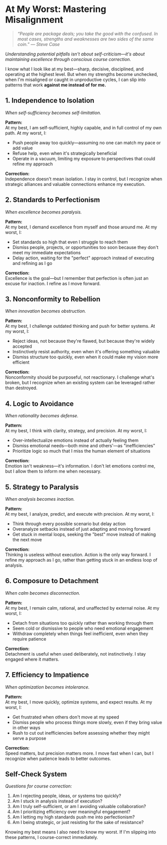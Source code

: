 # At My Worst: Mastering Misalignment

> *“People are package deals; you take the good with the confused. In most cases, strengths and weaknesses are two sides of the same coin.” — Steve Case*

*Understanding potential pitfalls isn't about self-criticism—it's about maintaining excellence through conscious course correction.*

I know what I look like at my best—sharp, decisive, disciplined, and operating at the highest level. But when my strengths become unchecked, when I'm misaligned or caught in unproductive cycles, I can slip into patterns that work **against me instead of for me.**

## 1. Independence to Isolation

*When self-sufficiency becomes self-limitation.*

**Pattern:**  
At my best, I am self-sufficient, highly capable, and in full control of my own path. At my worst, I:
- Push people away too quickly—assuming no one can match my pace or add value
- Refuse help, even when it's strategically beneficial
- Operate in a vacuum, limiting my exposure to perspectives that could refine my approach

**Correction:**  
Independence doesn't mean isolation. I stay in control, but I recognize when strategic alliances and valuable connections enhance my execution.

## 2. Standards to Perfectionism

*When excellence becomes paralysis.*

**Pattern:**  
At my best, I demand excellence from myself and those around me. At my worst, I:
- Set standards so high that even I struggle to reach them
- Dismiss people, projects, or opportunities too soon because they don't meet my immediate expectations
- Delay action, waiting for the "perfect" approach instead of executing and refining as I go

**Correction:**  
Excellence is the goal—but I remember that perfection is often just an excuse for inaction. I refine as I move forward.

## 3. Nonconformity to Rebellion

*When innovation becomes obstruction.*

**Pattern:**  
At my best, I challenge outdated thinking and push for better systems. At my worst, I:
- Reject ideas, not because they're flawed, but because they're widely accepted
- Instinctively resist authority, even when it's offering something valuable
- Dismiss structure too quickly, even when it could make my vision more efficient

**Correction:**  
Nonconformity should be purposeful, not reactionary. I challenge what's broken, but I recognize when an existing system can be leveraged rather than destroyed.

## 4. Logic to Avoidance

*When rationality becomes defense.*

**Pattern:**  
At my best, I think with clarity, strategy, and precision. At my worst, I:
- Over-intellectualize emotions instead of actually feeling them
- Dismiss emotional needs—both mine and others'—as "inefficiencies"
- Prioritize logic so much that I miss the human element of situations

**Correction:**  
Emotion isn't weakness—it's information. I don't let emotions control me, but I allow them to inform me when necessary.

## 5. Strategy to Paralysis

*When analysis becomes inaction.*

**Pattern:**  
At my best, I analyze, predict, and execute with precision. At my worst, I:
- Think through every possible scenario but delay action
- Overanalyze setbacks instead of just adapting and moving forward
- Get stuck in mental loops, seeking the "best" move instead of making the next move

**Correction:**  
Thinking is useless without execution. Action is the only way forward. I refine my approach as I go, rather than getting stuck in an endless loop of analysis.

## 6. Composure to Detachment

*When calm becomes disconnection.*

**Pattern:**  
At my best, I remain calm, rational, and unaffected by external noise. At my worst, I:
- Detach from situations too quickly rather than working through them
- Seem cold or dismissive to people who need emotional engagement
- Withdraw completely when things feel inefficient, even when they require patience

**Correction:**  
Detachment is useful when used deliberately, not instinctively. I stay engaged where it matters.

## 7. Efficiency to Impatience

*When optimization becomes intolerance.*

**Pattern:**  
At my best, I move quickly, optimize systems, and expect results. At my worst, I:
- Get frustrated when others don't move at my speed
- Dismiss people who process things more slowly, even if they bring value in other ways
- Rush to cut out inefficiencies before assessing whether they might serve a purpose

**Correction:**  
Speed matters, but precision matters more. I move fast when I can, but I recognize when patience leads to better outcomes.

## Self-Check System

*Questions for course correction:*

1. Am I rejecting people, ideas, or systems too quickly?
2. Am I stuck in analysis instead of execution?
3. Am I truly self-sufficient, or am I avoiding valuable collaboration?
4. Am I prioritizing efficiency over meaningful engagement?
5. Am I letting my high standards push me into perfectionism?
6. Am I being strategic, or just resisting for the sake of resistance?

Knowing my best means I also need to know my worst. If I'm slipping into these patterns, I course-correct immediately.
